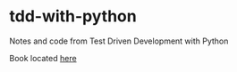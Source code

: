# tdd-with-python
Notes and code from Test Driven Development with Python

Book located [here](https://www.obeythetestinggoat.com/)